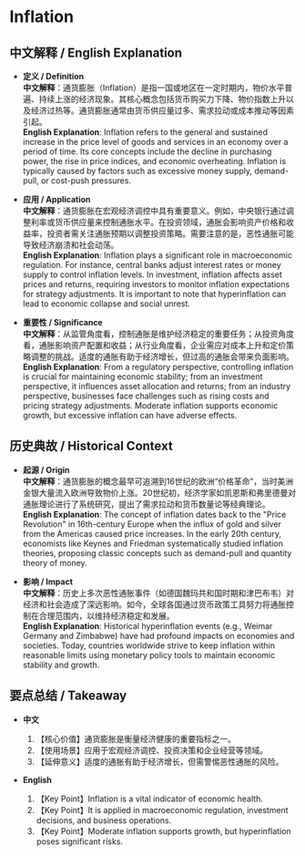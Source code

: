 # Inflation

## 中文解释 / English Explanation

* **定义 / Definition**  
  **中文解释**：通货膨胀（Inflation）是指一国或地区在一定时期内，物价水平普遍、持续上涨的经济现象。其核心概念包括货币购买力下降、物价指数上升以及经济过热等。通货膨胀通常由货币供应量过多、需求拉动或成本推动等因素引起。  
  **English Explanation**: Inflation refers to the general and sustained increase in the price level of goods and services in an economy over a period of time. Its core concepts include the decline in purchasing power, the rise in price indices, and economic overheating. Inflation is typically caused by factors such as excessive money supply, demand-pull, or cost-push pressures.

* **应用 / Application**  
  **中文解释**：通货膨胀在宏观经济调控中具有重要意义。例如，中央银行通过调整利率或货币供应量来控制通胀水平。在投资领域，通胀会影响资产价格和收益率，投资者需关注通胀预期以调整投资策略。需要注意的是，恶性通胀可能导致经济崩溃和社会动荡。  
  **English Explanation**: Inflation plays a significant role in macroeconomic regulation. For instance, central banks adjust interest rates or money supply to control inflation levels. In investment, inflation affects asset prices and returns, requiring investors to monitor inflation expectations for strategy adjustments. It is important to note that hyperinflation can lead to economic collapse and social unrest.

* **重要性 / Significance**  
  **中文解释**：从监管角度看，控制通胀是维护经济稳定的重要任务；从投资角度看，通胀影响资产配置和收益；从行业角度看，企业需应对成本上升和定价策略调整的挑战。适度的通胀有助于经济增长，但过高的通胀会带来负面影响。  
  **English Explanation**: From a regulatory perspective, controlling inflation is crucial for maintaining economic stability; from an investment perspective, it influences asset allocation and returns; from an industry perspective, businesses face challenges such as rising costs and pricing strategy adjustments. Moderate inflation supports economic growth, but excessive inflation can have adverse effects.

## 历史典故 / Historical Context

* **起源 / Origin**  
  **中文解释**：通货膨胀的概念最早可追溯到16世纪的欧洲“价格革命”，当时美洲金银大量流入欧洲导致物价上涨。20世纪初，经济学家如凯恩斯和弗里德曼对通胀理论进行了系统研究，提出了需求拉动和货币数量论等经典理论。  
  **English Explanation**: The concept of inflation dates back to the "Price Revolution" in 16th-century Europe when the influx of gold and silver from the Americas caused price increases. In the early 20th century, economists like Keynes and Friedman systematically studied inflation theories, proposing classic concepts such as demand-pull and quantity theory of money.

* **影响 / Impact**  
  **中文解释**：历史上多次恶性通胀事件（如德国魏玛共和国时期和津巴布韦）对经济和社会造成了深远影响。如今，全球各国通过货币政策工具努力将通胀控制在合理范围内，以维持经济稳定和发展。  
  **English Explanation**: Historical hyperinflation events (e.g., Weimar Germany and Zimbabwe) have had profound impacts on economies and societies. Today, countries worldwide strive to keep inflation within reasonable limits using monetary policy tools to maintain economic stability and growth.

## 要点总结 / Takeaway

* **中文**  
  1. 【核心价值】通货膨胀是衡量经济健康的重要指标之一。
  2. 【使用场景】应用于宏观经济调控、投资决策和企业经营等领域。
  3. 【延伸意义】适度的通胀有助于经济增长，但需警惕恶性通胀的风险。

* **English**  
  1. 【Key Point】Inflation is a vital indicator of economic health.
  2. 【Key Point】It is applied in macroeconomic regulation, investment decisions, and business operations.
  3. 【Key Point】Moderate inflation supports growth, but hyperinflation poses significant risks.